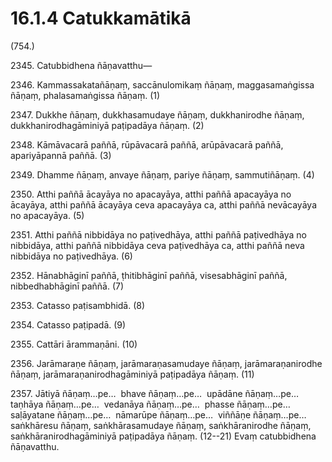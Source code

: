 # 16.1.4 Catukkamātikā

(754.)

2345\. Catubbidhena ñāṇavatthu—

2346\. Kammassakatañāṇaṃ, saccānulomikaṃ ñāṇaṃ, maggasamaṅgissa ñāṇaṃ, phalasamaṅgissa ñāṇaṃ. (1)

2347\. Dukkhe ñāṇaṃ, dukkhasamudaye ñāṇaṃ, dukkhanirodhe ñāṇaṃ, dukkhanirodhagāminiyā paṭipadāya ñāṇaṃ. (2)

2348\. Kāmāvacarā paññā, rūpāvacarā paññā, arūpāvacarā paññā, apariyāpannā paññā. (3)

2349\. Dhamme ñāṇaṃ, anvaye ñāṇaṃ, pariye ñāṇaṃ, sammutiñāṇaṃ. (4)

2350\. Atthi paññā ācayāya no apacayāya, atthi paññā apacayāya no ācayāya, atthi paññā ācayāya ceva apacayāya ca, atthi paññā nevācayāya no apacayāya. (5)

2351\. Atthi paññā nibbidāya no paṭivedhāya, atthi paññā paṭivedhāya no nibbidāya, atthi paññā nibbidāya ceva paṭivedhāya ca, atthi paññā neva nibbidāya no paṭivedhāya. (6)

2352\. Hānabhāginī paññā, ṭhitibhāginī paññā, visesabhāginī paññā, nibbedhabhāginī paññā. (7)

2353\. Catasso paṭisambhidā. (8)

2354\. Catasso paṭipadā. (9)

2355\. Cattāri ārammaṇāni. (10)

2356\. Jarāmaraṇe ñāṇaṃ, jarāmaraṇasamudaye ñāṇaṃ, jarāmaraṇanirodhe ñāṇaṃ, jarāmaraṇanirodhagāminiyā paṭipadāya ñāṇaṃ. (11)

2357\. Jātiyā ñāṇaṃ…pe…  bhave ñāṇaṃ…pe…  upādāne ñāṇaṃ…pe…  taṇhāya ñāṇaṃ…pe…  vedanāya ñāṇaṃ…pe…  phasse ñāṇaṃ…pe…  saḷāyatane ñāṇaṃ…pe…  nāmarūpe ñāṇaṃ…pe…  viññāṇe ñāṇaṃ…pe…  saṅkhāresu ñāṇaṃ, saṅkhārasamudaye ñāṇaṃ, saṅkhāranirodhe ñāṇaṃ, saṅkhāranirodhagāminiyā paṭipadāya ñāṇaṃ. (12--21) Evaṃ catubbidhena ñāṇavatthu.
